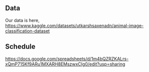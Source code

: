 ## Data
Our data is here, https://www.kaggle.com/datasets/utkarshsaxenadn/animal-image-classification-dataset

## Schedule
https://docs.google.com/spreadsheets/d/1m4bQZRZKALrs-xQmP715Kf9ARu1MXARH8EMszwxCIg0/edit?usp=sharing
